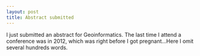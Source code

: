 ```yaml
---
layout: post
title: Abstract submitted
---
```




I just submitted an abstract for Geoinformatics. The last time I attend a conference was in 2012, which was right before I got pregnant...Here I omit several hundreds words. 








